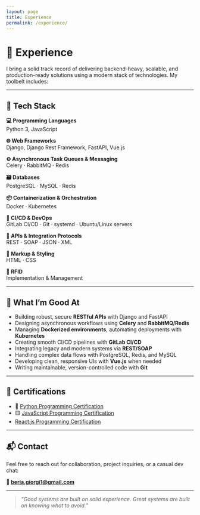 ```yaml
---
layout: page
title: Experience
permalink: /experience/
---
```


# 💼 Experience

I bring a solid track record of delivering backend-heavy, scalable, and production-ready solutions using a modern stack of technologies. My toolbelt includes:

---

## 🧰 Tech Stack

**💻 Programming Languages**  
Python 3, JavaScript

**🌐 Web Frameworks**  
Django, Django Rest Framework, FastAPI, Vue.js

**⚙️ Asynchronous Task Queues & Messaging**  
Celery · RabbitMQ · Redis

**🗃️ Databases**  
PostgreSQL · MySQL · Redis

**📦 Containerization & Orchestration**  
Docker · Kubernetes

**🔁 CI/CD & DevOps**  
GitLab CI/CD · Git · systemd · Ubuntu/Linux servers

**📡 APIs & Integration Protocols**  
REST · SOAP · JSON · XML

**🧱 Markup & Styling**  
HTML · CSS

**📶 RFID**  
Implementation & Management

---

## 🧠 What I’m Good At

- Building robust, secure **RESTful APIs** with Django and FastAPI
- Designing asynchronous workflows using **Celery** and **RabbitMQ/Redis**
- Managing **Dockerized environments**, automating deployments with **Kubernetes**
- Creating smooth CI/CD pipelines with **GitLab CI/CD**
- Integrating legacy and modern systems via **REST/SOAP**
- Handling complex data flows with PostgreSQL, Redis, and MySQL
- Developing clean, responsive UIs with **Vue.js** when needed
- Writing maintainable, version-controlled code with **Git**

---

## 📜 Certifications

- 🐍 [Python Programming Certification]()
- 🟨 [JavaScript Programming Certification](https://www.certiport.com/portal/Pages/PrintTranscriptInfo.aspx?action=Cert&format=pdf&id=469)
-  [React.js Programming Certification]()
---

## 📬 Contact

Feel free to reach out for collaboration, project inquiries, or a casual dev chat:

**📧 [beria.giorgi1@gmail.com](mailto:beria.giorgi1@gmail.com)**

---

> _“Good systems are built on solid experience. Great systems are built on knowing what to avoid.”_
